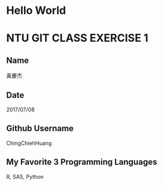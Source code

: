 # Hello World

# NTU GIT CLASS EXERCISE 1

Name
----
黃慶杰

Date
----
2017/07/08

Github Username
---------------
ChingChiehHuang

My Favorite 3 Programming Languages
--------------------------------
R, SAS, Python



